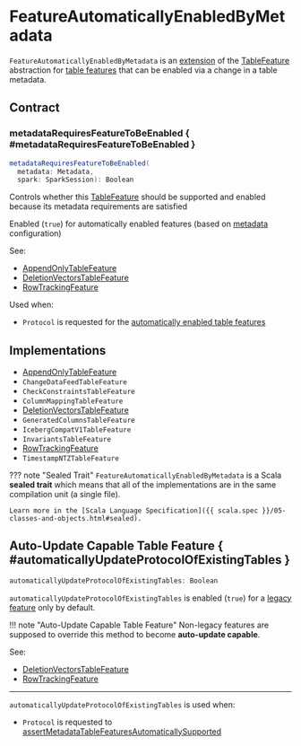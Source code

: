 # FeatureAutomaticallyEnabledByMetadata

`FeatureAutomaticallyEnabledByMetadata` is an [extension](#contract) of the [TableFeature](TableFeature.md) abstraction for [table features](#implementations) that can be enabled via a change in a table metadata.

## Contract

### metadataRequiresFeatureToBeEnabled { #metadataRequiresFeatureToBeEnabled }

```scala
metadataRequiresFeatureToBeEnabled(
  metadata: Metadata,
  spark: SparkSession): Boolean
```

Controls whether this [TableFeature](TableFeature.md) should be supported and enabled because its metadata requirements are satisfied

Enabled (`true`) for automatically enabled features (based on [metadata](../Metadata.md) configuration)

See:

* [AppendOnlyTableFeature](../append-only-tables/AppendOnlyTableFeature.md#metadataRequiresFeatureToBeEnabled)
* [DeletionVectorsTableFeature](../deletion-vectors/DeletionVectorsTableFeature.md#metadataRequiresFeatureToBeEnabled)
* [RowTrackingFeature](../row-tracking/RowTrackingFeature.md#metadataRequiresFeatureToBeEnabled)

Used when:

* `Protocol` is requested for the [automatically enabled table features](../Protocol.md#extractAutomaticallyEnabledFeatures)

## Implementations

* [AppendOnlyTableFeature](../append-only-tables/AppendOnlyTableFeature.md)
* `ChangeDataFeedTableFeature`
* `CheckConstraintsTableFeature`
* `ColumnMappingTableFeature`
* [DeletionVectorsTableFeature](../deletion-vectors/DeletionVectorsTableFeature.md)
* `GeneratedColumnsTableFeature`
* `IcebergCompatV1TableFeature`
* `InvariantsTableFeature`
* [RowTrackingFeature](../row-tracking/RowTrackingFeature.md)
* `TimestampNTZTableFeature`

??? note "Sealed Trait"
    `FeatureAutomaticallyEnabledByMetadata` is a Scala **sealed trait** which means that all of the implementations are in the same compilation unit (a single file).

    Learn more in the [Scala Language Specification]({{ scala.spec }}/05-classes-and-objects.html#sealed).

## Auto-Update Capable Table Feature { #automaticallyUpdateProtocolOfExistingTables }

```scala
automaticallyUpdateProtocolOfExistingTables: Boolean
```

`automaticallyUpdateProtocolOfExistingTables` is enabled (`true`) for a [legacy feature](TableFeature.md#isLegacyFeature) only by default.

!!! note "Auto-Update Capable Table Feature"
    Non-legacy features are supposed to override this method to become **auto-update capable**.

See:

* [DeletionVectorsTableFeature](../deletion-vectors/DeletionVectorsTableFeature.md#automaticallyUpdateProtocolOfExistingTables)
* [RowTrackingFeature](../row-tracking/RowTrackingFeature.md#automaticallyUpdateProtocolOfExistingTables)

---

`automaticallyUpdateProtocolOfExistingTables` is used when:

* `Protocol` is requested to [assertMetadataTableFeaturesAutomaticallySupported](../Protocol.md#assertMetadataTableFeaturesAutomaticallySupported)
